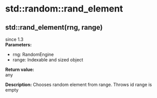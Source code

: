 # std::random::rand_element

## std::rand_element(rng, range)
since 1.3  
**Parameters:**  
* rng: RandomEngine
* range: Indexable and sized object 

**Return value:**  
any  

**Description:** 
Chooses random element from range.
Throws id range is empty  